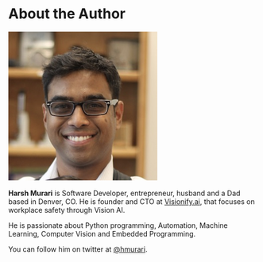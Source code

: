 # About the Author

![Harsh Murari](img/harsh-murari.jpg)

**Harsh Murari** is Software Developer, entrepreneur, husband and a Dad based in Denver, CO. He is founder and CTO at [Visionify.ai](https://visionify.ai), that focuses on workplace safety through Vision AI. 

He is passionate about Python programming, Automation, Machine Learning, Computer Vision and Embedded Programming.

You can follow him on twitter at [@hmurari](https://twitter.com/hmurari).

